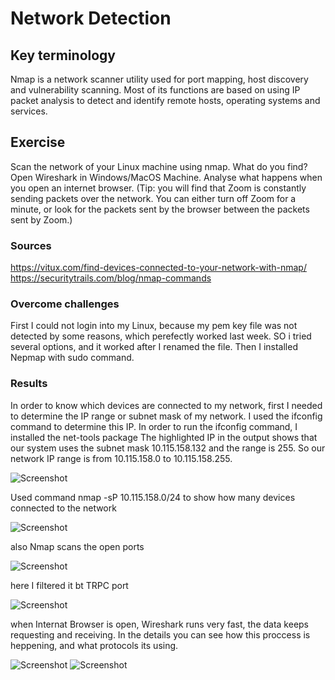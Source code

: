 # Network Detection
 

## Key terminology

Nmap is a network scanner utility used for port mapping, host discovery and vulnerability scanning. Most of its functions are based on using IP packet analysis to detect and identify remote hosts, operating systems and services.

## Exercise

Scan the network of your Linux machine using nmap. What do you find?
Open Wireshark in Windows/MacOS Machine. Analyse what happens when you open an internet browser. (Tip: you will find that Zoom is constantly sending packets over the network. You can either turn off Zoom for a minute, or look for the packets sent by the browser between the packets sent by Zoom.)

### Sources

https://vitux.com/find-devices-connected-to-your-network-with-nmap/
https://securitytrails.com/blog/nmap-commands

### Overcome challenges

First I could not login into my Linux, because my pem key file was not detected by some reasons, which perefectly worked last week. SO i tried several options, and it worked after I renamed the file. Then I installed Nepmap with sudo command.

### Results

In order to know which devices are connected to my network, first I needed to determine the IP range or subnet mask of my network. I used the ifconfig command to determine this IP. In order to run the ifconfig command, I installed the net-tools package
The highlighted IP in the output shows that our system uses the subnet mask 10.115.158.132 and the range is 255. So our network IP range is from 10.115.158.0 to 10.115.158.255.

![Screenshot]()

Used command nmap -sP 10.115.158.0/24 to show how many devices connected to the network

![Screenshot]()

also Nmap scans the open ports

![Screenshot]()

here I filtered it bt TRPC port

![Screenshot]()

when Internat Browser is open, Wireshark runs very fast, the data keeps requesting and receiving. In the details you can see how this proccess is heppening, and what protocols its using.

![Screenshot]()
![Screenshot]()